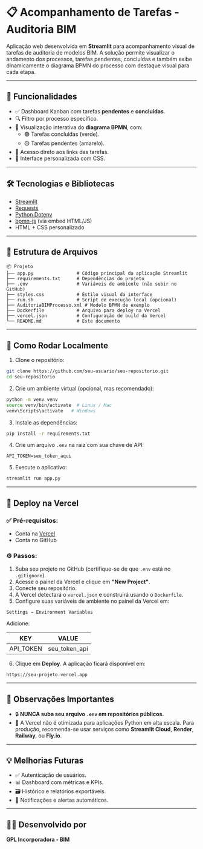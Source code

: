 
# 📋 Acompanhamento de Tarefas - Auditoria BIM

Aplicação web desenvolvida em **Streamlit** para acompanhamento visual de tarefas de auditoria de modelos BIM. A solução permite visualizar o andamento dos processos, tarefas pendentes, concluídas e também exibe dinamicamente o diagrama BPMN do processo com destaque visual para cada etapa.

---

## 🚀 Funcionalidades

- ✅ Dashboard Kanban com tarefas **pendentes** e **concluídas**.
- 🔍 Filtro por processo específico.
- 📄 Visualização interativa do **diagrama BPMN**, com:
  - 🟢 Tarefas concluídas (verde).
  - 🟡 Tarefas pendentes (amarelo).
- 🔗 Acesso direto aos links das tarefas.
- 🎨 Interface personalizada com CSS.

---

## 🛠️ Tecnologias e Bibliotecas

- [Streamlit](https://streamlit.io/)
- [Requests](https://requests.readthedocs.io/en/latest/)
- [Python Dotenv](https://pypi.org/project/python-dotenv/)
- [bpmn-js](https://bpmn.io/toolkit/bpmn-js/) (via embed HTML/JS)
- HTML + CSS personalizado

---

## 📁 Estrutura de Arquivos

```
📦 Projeto
├── app.py                # Código principal da aplicação Streamlit
├── requirements.txt      # Dependências do projeto
├── .env                  # Variáveis de ambiente (não subir no GitHub)
├── styles.css            # Estilo visual da interface
├── run.sh                # Script de execução local (opcional)
├── AuditoriaBIMProcesso.xml # Modelo BPMN de exemplo
├── Dockerfile            # Arquivo para deploy na Vercel
├── vercel.json           # Configuração de build da Vercel
└── README.md             # Este documento
```

---

## 🔧 Como Rodar Localmente

1. Clone o repositório:

```bash
git clone https://github.com/seu-usuario/seu-repositorio.git
cd seu-repositorio
```

2. Crie um ambiente virtual (opcional, mas recomendado):

```bash
python -m venv venv
source venv/bin/activate  # Linux / Mac
venv\Scripts\activate   # Windows
```

3. Instale as dependências:

```bash
pip install -r requirements.txt
```

4. Crie um arquivo `.env` na raiz com sua chave de API:

```env
API_TOKEN=seu_token_aqui
```

5. Execute o aplicativo:

```bash
streamlit run app.py
```

---

## 🚀 Deploy na Vercel

### ✅ Pré-requisitos:

- Conta na [Vercel](https://vercel.com)
- Conta no GitHub

### ⚙️ Passos:

1. Suba seu projeto no GitHub (certifique-se de que `.env` está no `.gitignore`).
2. Acesse o painel da Vercel e clique em **"New Project"**.
3. Conecte seu repositório.
4. A Vercel detectará o `vercel.json` e construirá usando o `Dockerfile`.
5. Configure suas variáveis de ambiente no painel da Vercel em:

```
Settings → Environment Variables
```

Adicione:

| KEY        | VALUE            |
| -----------|------------------|
| API_TOKEN  | seu_token_api    |

6. Clique em **Deploy**. A aplicação ficará disponível em:

```
https://seu-projeto.vercel.app
```

---

## 🛑 Observações Importantes

- 🔒 **NUNCA suba seu arquivo `.env` em repositórios públicos.**
- 🚫 A Vercel não é otimizada para aplicações Python em alta escala. Para produção, recomenda-se usar serviços como **Streamlit Cloud**, **Render**, **Railway**, ou **Fly.io**.

---

## 💡 Melhorias Futuras

- ✅ Autenticação de usuários.
- 📊 Dashboard com métricas e KPIs.
- 🗃️ Histórico e relatórios exportáveis.
- 🔔 Notificações e alertas automáticos.

---

## 👨‍💻 Desenvolvido por

**GPL Incorporadora - BIM**

